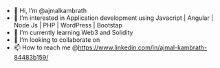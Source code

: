 - 👋 Hi, I’m @ajmalkambrath
- 👀 I’m interested in Application development using Javacript | Angular | Node Js | PHP | WordPress | Bootstap
- 🌱 I’m currently learning Web3 and Solidity
- 💞️ I’m looking to collaborate on 
- 📫 How to reach me @https://www.linkedin.com/in/ajmal-kambrath-84483b159/

<!---
ajmalkambrath/ajmalkambrath is a ✨ special ✨ repository because its `README.md` (this file) appears on your GitHub profile.
You can click the Preview link to take a look at your changes.
--->

